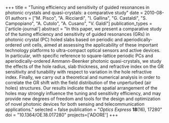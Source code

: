 +++
title = "Tuning efficiency and sensitivity of guided resonances in photonic crystals and quasi-crystals: a comparative study"
date = 2010-08-01
authors = ["M. Pisco", "A. Ricciardi", "I. Gallina", "G. Castaldi", "S. Campopiano", "A. Cutolo", "A. Cusano", "V. Galdi"]
publication_types = ['article-journal']
abstract = "In this paper, we present a comparative study of the tuning efficiency and sensitivity of guided resonances (GRs) in photonic crystal (PC) holed slabs based on periodic and aperiodically-ordered unit cells, aimed at assessing the applicability of these important technology platforms to ultra-compact optical sensors and active devices. In particular, with specific reference to square-lattice periodic PCs and aperiodically-ordered Ammann-Beenker photonic quasi-crystals, we study the effects of the hole radius, slab thickness, and refractive index on the GR sensitivity and tunability with respect to variation in the hole refractive index. Finally, we carry out a theoretical and numerical analysis in order to correlate the GR shift with the field distribution of the unperturbed (air holes) structures. Our results indicate that the spatial arrangement of the holes may strongly influence the tuning and sensitivity efficiency, and may provide new degrees of freedom and tools for the design and optimization of novel photonic devices for both sensing and telecommunication applications."
selected = false
publication = "*Optics Express* **18**(16), 17280"
doi = "10.1364/OE.18.017280"
projects=['ADORE']
+++
